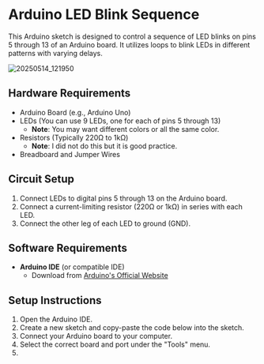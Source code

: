 # Arduino LED Blink Sequence

This Arduino sketch is designed to control a sequence of LED blinks on pins 5 through 13 of an Arduino board. It utilizes loops to blink LEDs in different patterns with varying delays.

![20250514_121950](https://github.com/user-attachments/assets/32f852e9-6527-4a76-b89d-c06939075765)

## Hardware Requirements

- Arduino Board (e.g., Arduino Uno)
- LEDs (You can use 9 LEDs, one for each of pins 5 through 13)
  - **Note**: You may want different colors or all the same color.
- Resistors (Typically 220Ω to 1kΩ)
  - **Note**: I did not do this but it is good practice.
- Breadboard and Jumper Wires

## Circuit Setup

1. Connect LEDs to digital pins 5 through 13 on the Arduino board.
2. Connect a current-limiting resistor (220Ω or 1kΩ) in series with each LED.
3. Connect the other leg of each LED to ground (GND).

## Software Requirements

- **Arduino IDE** (or compatible IDE)
  - Download from [Arduino's Official Website](https://www.arduino.cc/en/software)

## Setup Instructions

1. Open the Arduino IDE.
2. Create a new sketch and copy-paste the code below into the sketch.
3. Connect your Arduino board to your computer.
4. Select the correct board and port under the "Tools" menu.
5.
